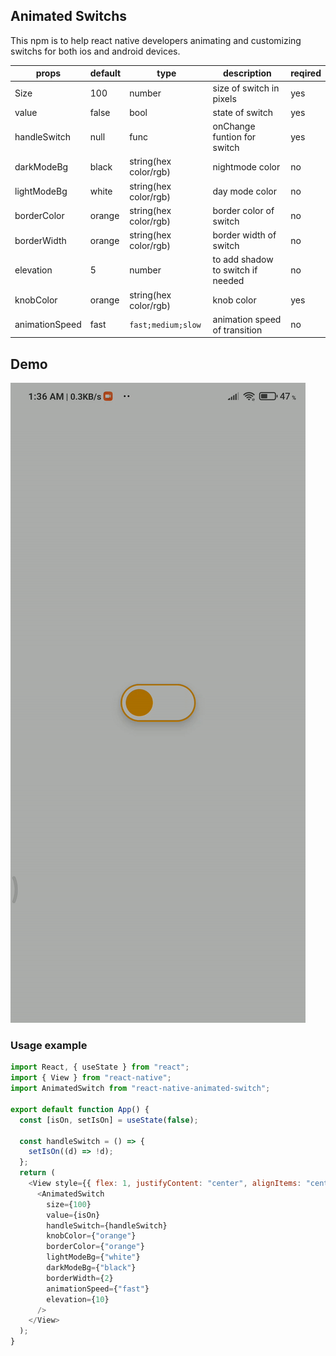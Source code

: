 ## Animated Switchs

This npm is to help react native developers animating and customizing switchs for both ios and android devices.

| props          | default | type                  | description                       | reqired |
| -------------- | ------- | --------------------- | --------------------------------- | ------- |
| Size           | 100     | number                | size of switch in pixels          | yes     |
| value          | false   | bool                  | state of switch                   | yes     |
| handleSwitch   | null    | func                  | onChange funtion for switch       | yes     |
| darkModeBg     | black   | string(hex color/rgb) | nightmode color                   | no      |
| lightModeBg    | white   | string(hex color/rgb) | day mode color                    | no      |
| borderColor    | orange  | string(hex color/rgb) | border color of switch            | no      |
| borderWidth    | orange  | string(hex color/rgb) | border width of switch            | no      |
| elevation      | 5       | number                | to add shadow to switch if needed | no      |
| knobColor      | orange  | string(hex color/rgb) | knob color                        | yes     |
| animationSpeed | fast    | `fast;medium;slow`    | animation speed of transition     | no      |

## Demo

![demo](./demo.gif)

### Usage example

```javascript
import React, { useState } from "react";
import { View } from "react-native";
import AnimatedSwitch from "react-native-animated-switch";

export default function App() {
  const [isOn, setIsOn] = useState(false);

  const handleSwitch = () => {
    setIsOn((d) => !d);
  };
  return (
    <View style={{ flex: 1, justifyContent: "center", alignItems: "center" }}>
      <AnimatedSwitch
        size={100}
        value={isOn}
        handleSwitch={handleSwitch}
        knobColor={"orange"}
        borderColor={"orange"}
        lightModeBg={"white"}
        darkModeBg={"black"}
        borderWidth={2}
        animationSpeed={"fast"}
        elevation={10}
      />
    </View>
  );
}
```
